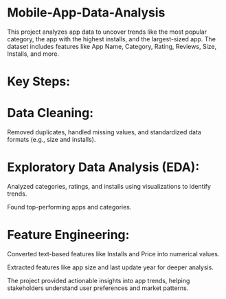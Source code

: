 # Mobile-App-Data-Analysis
This project analyzes app data to uncover trends like the most popular category, the app with the highest installs, and the largest-sized app. The dataset includes features like App Name, Category, Rating, Reviews, Size, Installs, and more.

# Key Steps:

# Data Cleaning:

Removed duplicates, handled missing values, and standardized data formats (e.g., size and installs).

# Exploratory Data Analysis (EDA):

Analyzed categories, ratings, and installs using visualizations to identify trends.

Found top-performing apps and categories.

# Feature Engineering:

Converted text-based features like Installs and Price into numerical values.

Extracted features like app size and last update year for deeper analysis.

The project provided actionable insights into app trends, helping stakeholders understand user preferences and market patterns.
